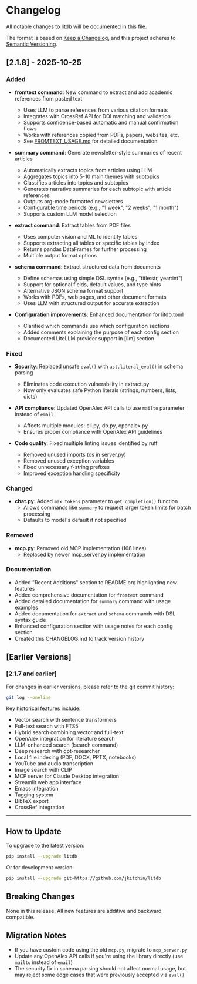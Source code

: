 # Changelog

All notable changes to litdb will be documented in this file.

The format is based on [Keep a Changelog](https://keepachangelog.com/en/1.0.0/),
and this project adheres to [Semantic Versioning](https://semver.org/spec/v2.0.0.html).

## [2.1.8] - 2025-10-25

### Added

- **fromtext command**: New command to extract and add academic references from pasted text
  - Uses LLM to parse references from various citation formats
  - Integrates with CrossRef API for DOI matching and validation
  - Supports confidence-based automatic and manual confirmation flows
  - Works with references copied from PDFs, papers, websites, etc.
  - See [FROMTEXT_USAGE.md](./FROMTEXT_USAGE.md) for detailed documentation

- **summary command**: Generate newsletter-style summaries of recent articles
  - Automatically extracts topics from articles using LLM
  - Aggregates topics into 5-10 main themes with subtopics
  - Classifies articles into topics and subtopics
  - Generates narrative summaries for each subtopic with article references
  - Outputs org-mode formatted newsletters
  - Configurable time periods (e.g., "1 week", "2 weeks", "1 month")
  - Supports custom LLM model selection

- **extract command**: Extract tables from PDF files
  - Uses computer vision and ML to identify tables
  - Supports extracting all tables or specific tables by index
  - Returns pandas DataFrames for further processing
  - Multiple output format options

- **schema command**: Extract structured data from documents
  - Define schemas using simple DSL syntax (e.g., "title:str, year:int")
  - Support for optional fields, default values, and type hints
  - Alternative JSON schema format support
  - Works with PDFs, web pages, and other document formats
  - Uses LLM with structured output for accurate extraction

- **Configuration improvements**: Enhanced documentation for litdb.toml
  - Clarified which commands use which configuration sections
  - Added comments explaining the purpose of each config section
  - Documented LiteLLM provider support in [llm] section

### Fixed

- **Security**: Replaced unsafe `eval()` with `ast.literal_eval()` in schema parsing
  - Eliminates code execution vulnerability in extract.py
  - Now only evaluates safe Python literals (strings, numbers, lists, dicts)

- **API compliance**: Updated OpenAlex API calls to use `mailto` parameter instead of `email`
  - Affects multiple modules: cli.py, db.py, openalex.py
  - Ensures proper compliance with OpenAlex API guidelines

- **Code quality**: Fixed multiple linting issues identified by ruff
  - Removed unused imports (os in server.py)
  - Removed unused exception variables
  - Fixed unnecessary f-string prefixes
  - Improved exception handling specificity

### Changed

- **chat.py**: Added `max_tokens` parameter to `get_completion()` function
  - Allows commands like `summary` to request larger token limits for batch processing
  - Defaults to model's default if not specified

### Removed

- **mcp.py**: Removed old MCP implementation (168 lines)
  - Replaced by newer mcp_server.py implementation

### Documentation

- Added "Recent Additions" section to README.org highlighting new features
- Added comprehensive documentation for `fromtext` command
- Added detailed documentation for `summary` command with usage examples
- Added documentation for `extract` and `schema` commands with DSL syntax guide
- Enhanced configuration section with usage notes for each config section
- Created this CHANGELOG.md to track version history

## [Earlier Versions]

### [2.1.7 and earlier]

For changes in earlier versions, please refer to the git commit history:
```bash
git log --oneline
```

Key historical features include:
- Vector search with sentence transformers
- Full-text search with FTS5
- Hybrid search combining vector and full-text
- OpenAlex integration for literature search
- LLM-enhanced search (lsearch command)
- Deep research with gpt-researcher
- Local file indexing (PDF, DOCX, PPTX, notebooks)
- YouTube and audio transcription
- Image search with CLIP
- MCP server for Claude Desktop integration
- Streamlit web app interface
- Emacs integration
- Tagging system
- BibTeX export
- CrossRef integration

---

## How to Update

To upgrade to the latest version:

```bash
pip install --upgrade litdb
```

Or for development version:

```bash
pip install --upgrade git+https://github.com/jkitchin/litdb
```

## Breaking Changes

None in this release. All new features are additive and backward compatible.

## Migration Notes

- If you have custom code using the old `mcp.py`, migrate to `mcp_server.py`
- Update any OpenAlex API calls if you're using the library directly (use `mailto` instead of `email`)
- The security fix in schema parsing should not affect normal usage, but may reject some edge cases that were previously accepted via `eval()`
